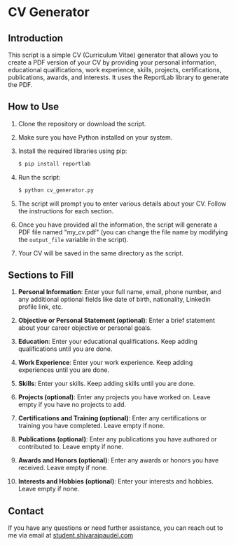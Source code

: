 # CV Generator

## Introduction

This script is a simple CV (Curriculum Vitae) generator that allows you to create a PDF version of your CV by providing your personal information, educational qualifications, work experience, skills, projects, certifications, publications, awards, and interests. It uses the ReportLab library to generate the PDF.

## How to Use

1. Clone the repository or download the script.

2. Make sure you have Python installed on your system.

3. Install the required libraries using pip:

   ```bash
   $ pip install reportlab
   ```

4. Run the script:

   ```bash
   $ python cv_generator.py
   ```

5. The script will prompt you to enter various details about your CV. Follow the instructions for each section.

6. Once you have provided all the information, the script will generate a PDF file named "my_cv.pdf" (you can change the file name by modifying the `output_file` variable in the script).

7. Your CV will be saved in the same directory as the script.

## Sections to Fill

1. **Personal Information**: Enter your full name, email, phone number, and any additional optional fields like date of birth, nationality, LinkedIn profile link, etc.

2. **Objective or Personal Statement (optional)**: Enter a brief statement about your career objective or personal goals.

3. **Education**: Enter your educational qualifications. Keep adding qualifications until you are done.

4. **Work Experience**: Enter your work experience. Keep adding experiences until you are done.

5. **Skills**: Enter your skills. Keep adding skills until you are done.

6. **Projects (optional)**: Enter any projects you have worked on. Leave empty if you have no projects to add.

7. **Certifications and Training (optional)**: Enter any certifications or training you have completed. Leave empty if none.

8. **Publications (optional)**: Enter any publications you have authored or contributed to. Leave empty if none.

9. **Awards and Honors (optional)**: Enter any awards or honors you have received. Leave empty if none.

10. **Interests and Hobbies (optional)**: Enter your interests and hobbies. Leave empty if none.

## Contact

If you have any questions or need further assistance, you can reach out to me via email at [student.shivarajpaudel.com](mailto:student.shivarajpaudel@gmail.com)
